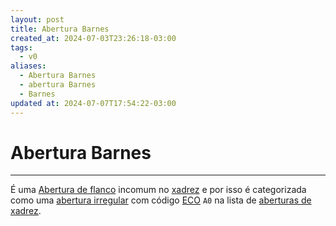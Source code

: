 ```yaml
---
layout: post
title: Abertura Barnes
created_at: 2024-07-03T23:26:18-03:00
tags:
  - v0
aliases:
  - Abertura Barnes
  - abertura Barnes
  - Barnes
updated at: 2024-07-07T17:54:22-03:00
---
```

# Abertura Barnes
----

É uma [Abertura de flanco](api/2024/07/2024-07-06-Aberturas_de_flanco.md) incomum no [xadrez](api/2024/07/2024-07-06-Xadrez.md) e por isso é categorizada como uma [abertura irregular](api/2024/07/2024-07-06-Aberturas_irregulares.md) com código [ECO](_insight/2024-07-07-Encyclopaedia_of_Chess_Openings.md) `A0` na lista de [aberturas de xadrez](api/2024/07/2024-07-06-Aberturas_de_xadrez.md).
